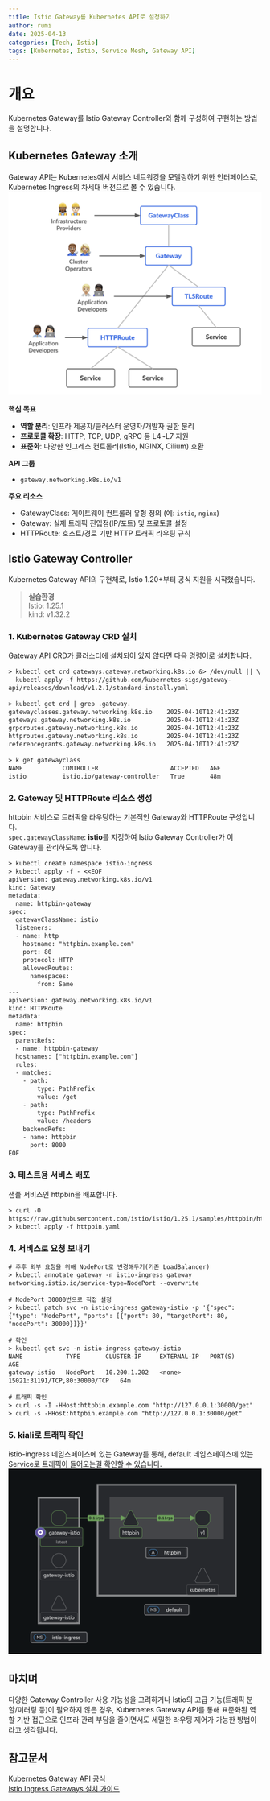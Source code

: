 ```yaml
---
title: Istio Gateway를 Kubernetes API로 설정하기
author: rumi
date: 2025-04-13
categories: [Tech, Istio]
tags: [Kubernetes, Istio, Service Mesh, Gateway API]
---
```


# 개요
Kubernetes Gateway를  Istio Gateway Controller와 함께 구성하여 구현하는 방법을 설명합니다.

## Kubernetes Gateway 소개
Gateway API는 Kubernetes에서 서비스 네트워킹을 모델링하기 위한 인터페이스로, Kubernetes Ingress의 차세대 버전으로 볼 수 있습니다. 
![kubernetes-gateway-api-role-tree](/assets/img/posts/istio/kubernetes-gateway-api-role-tree.png)


**핵심 목표**
- **역할 분리**: 인프라 제공자/클러스터 운영자/개발자 권한 분리
- **프로토콜 확장**: HTTP, TCP, UDP, gRPC 등 L4~L7 지원  
- **표준화**: 다양한 인그레스 컨트롤러(Istio, NGINX, Cilium) 호환 

**API 그룹** 
- `gateway.networking.k8s.io/v1`  
  
**주요 리소스**  
- GatewayClass: 게이트웨이 컨트롤러 유형 정의 (예: `istio`, `nginx`)
- Gateway: 실제 트래픽 진입점(IP/포트) 및 프로토콜 설정   
- HTTPRoute: 호스트/경로 기반 HTTP 트래픽 라우팅 규칙  


## Istio Gateway Controller
Kubernetes Gateway API의 구현체로, Istio 1.20+부터 공식 지원을 시작했습니다.

> **실습환경**  
> Istio: 1.25.1  
> kind: v1.32.2

### 1. Kubernetes Gateway CRD 설치  
Gateway API CRD가 클러스터에 설치되어 있지 않다면 다음 명령어로 설치합니다.
```
> kubectl get crd gateways.gateway.networking.k8s.io &> /dev/null || \
  kubectl apply -f https://github.com/kubernetes-sigs/gateway-api/releases/download/v1.2.1/standard-install.yaml

> kubectl get crd | grep .gateway.
gatewayclasses.gateway.networking.k8s.io    2025-04-10T12:41:23Z
gateways.gateway.networking.k8s.io          2025-04-10T12:41:23Z
grpcroutes.gateway.networking.k8s.io        2025-04-10T12:41:23Z
httproutes.gateway.networking.k8s.io        2025-04-10T12:41:23Z
referencegrants.gateway.networking.k8s.io   2025-04-10T12:41:23Z

> k get gatewayclass
NAME           CONTROLLER                    ACCEPTED   AGE
istio          istio.io/gateway-controller   True       48m
```
### 2. Gateway 및 HTTPRoute 리소스 생성  
httpbin 서비스로 트래픽을 라우팅하는 기본적인 Gateway와 HTTPRoute 구성입니다.  
`spec.gatewayClassName`: **istio**를 지정하여 Istio Gateway Controller가 이 Gateway를 관리하도록 합니다.
```
> kubectl create namespace istio-ingress
> kubectl apply -f - <<EOF
apiVersion: gateway.networking.k8s.io/v1
kind: Gateway
metadata:
  name: httpbin-gateway
spec:
  gatewayClassName: istio 
  listeners:
  - name: http
    hostname: "httpbin.example.com"
    port: 80
    protocol: HTTP
    allowedRoutes:
      namespaces:
        from: Same
---
apiVersion: gateway.networking.k8s.io/v1
kind: HTTPRoute
metadata:
  name: httpbin
spec:
  parentRefs:
  - name: httpbin-gateway
  hostnames: ["httpbin.example.com"]
  rules:
  - matches:
    - path:
        type: PathPrefix
        value: /get
    - path:
        type: PathPrefix
        value: /headers
    backendRefs:
    - name: httpbin
      port: 8000
EOF
```
### 3. 테스트용 서비스 배포
샘플 서비스인 httpbin을 배포합니다.
```
> curl -O https://raw.githubusercontent.com/istio/istio/1.25.1/samples/httpbin/httpbin.yaml
> kubectl apply -f httpbin.yaml
```

### 4. 서비스로 요청 보내기
```
# 추후 외부 요청을 위해 NodePort로 변경해두기(기존 LoadBalancer)
> kubectl annotate gateway -n istio-ingress gateway networking.istio.io/service-type=NodePort --overwrite

# NodePort 30000번으로 직접 설정
> kubectl patch svc -n istio-ingress gateway-istio -p '{"spec": {"type": "NodePort", "ports": [{"port": 80, "targetPort": 80, "nodePort": 30000}]}}'

# 확인
> kubectl get svc -n istio-ingress gateway-istio
NAME            TYPE       CLUSTER-IP     EXTERNAL-IP   PORT(S)                        AGE
gateway-istio   NodePort   10.200.1.202   <none>        15021:31191/TCP,80:30000/TCP   64m

# 트래픽 확인
> curl -s -I -HHost:httpbin.example.com "http://127.0.0.1:30000/get"
> curl -s -HHost:httpbin.example.com "http://127.0.0.1:30000/get"
```
### 5. kiali로 트래픽 확인
istio-ingress 네임스페이스에 있는 Gateway를 통해, default 네임스페이스에 있는 Service로 트래픽이 들어오는걸 확인할 수 있습니다.
![](/assets/img/posts/istio/istio-kubernetes-gateway-kiali.png)

## 마치며
다양한 Gateway Controller 사용 가능성을 고려하거나 Istio의 고급 기능(트래픽 분할/미러링 등)이 필요하지 않은 경우, Kubernetes Gateway API를 통해 표준화된 역할 기반 접근으로 인프라 관리 부담을 줄이면서도 세밀한 라우팅 제어가 가능한 방법이라고 생각됩니다.

## 참고문서
[Kubernetes Gateway API 공식](https://gateway-api.sigs.k8s.io/)  
[Istio Ingress Gateways 설치 가이드](https://istio.io/latest/docs/tasks/traffic-management/ingress/ingress-control/)
